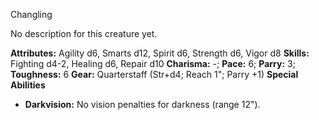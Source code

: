 Changling

No description for this creature yet.

**Attributes:** Agility d6, Smarts d12, Spirit d6, Strength d6, Vigor
d8
**Skills:** Fighting d4-2, Healing d6, Repair d10
**Charisma:** -; **Pace:** 6; **Parry:** 3; **Toughness:** 6
**Gear:** Quarterstaff (Str+d4; Reach 1"; Parry +1)
**Special Abilities**
- **Darkvision:** No vision penalties for darkness (range 12").

